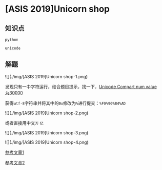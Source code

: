 # [ASIS 2019]Unicorn shop

## 知识点

`python`

`unicode`

## 解题

![](./img/[ASIS 2019]Unicorn shop-1.png)

发现只有一中字符运行，结合题目提示，找一下，[Unicode Compart num value 为30000](https://www.compart.com/en/unicode/U+10100)

获得`utf-8`字符串并将其中的`0x`修改为`%`进行提交：`%F0%90%84%AD`

![](./img/[ASIS 2019]Unicorn shop-2.png)

或者直接用中文`万` `亿`

![](./img/[ASIS 2019]Unicorn shop-3.png)

![](./img/[ASIS 2019]Unicorn shop-4.png)

[参考文章1](https://www.cnblogs.com/upfine/p/16444501.html)

[参考文章2](https://blog.csdn.net/weixin_44214568/article/details/123893762)

